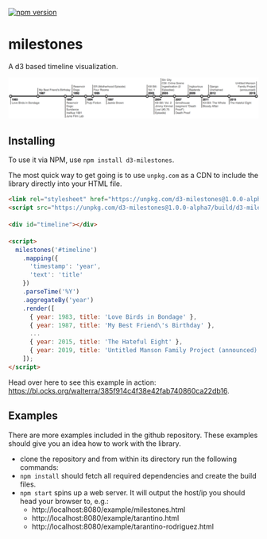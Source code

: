 [![npm version](https://badge.fury.io/js/d3-milestones.svg)](https://badge.fury.io/js/d3-milestones)

# milestones

A d3 based timeline visualization.

![Quentin Tarantino Movie Timeline](example/tarantino.png)

## Installing

To use it via NPM, use `npm install d3-milestones`. 

The most quick way to get going is to use `unpkg.com` as a CDN to include the library directly into your HTML file.

```html
<link rel="stylesheet" href="https://unpkg.com/d3-milestones@1.0.0-alpha7/build/d3-milestones.css">
<script src="https://unpkg.com/d3-milestones@1.0.0-alpha7/build/d3-milestones.min.js"></script>

<div id="timeline"></div>

<script>
  milestones('#timeline')
    .mapping({
      'timestamp': 'year',
      'text': 'title'
    })
    .parseTime('%Y')
    .aggregateBy('year')
    .render([
      { year: 1983, title: 'Love Birds in Bondage' },
      { year: 1987, title: 'My Best Friend\'s Birthday' },
      ...
      { year: 2015, title: 'The Hateful Eight' },
      { year: 2019, title: 'Untitled Manson Family Project (announced)' }
    ]);
</script>
```

Head over here to see this example in action: https://bl.ocks.org/walterra/385f914c4f38e42fab740860ca22db16.

## Examples

There are more examples included in the github repository. These examples should give you an idea how to work with the library. 

- clone the repository and from within its directory run the following commands:
- `npm install` should fetch all required dependencies and create the build files.
- `npm start` spins up a web server. It will output the host/ip you should head your browser to, e.g.:
  - http://localhost:8080/example/milestones.html
  - http://localhost:8080/example/tarantino.html
  - http://localhost:8080/example/tarantino-rodriguez.html
